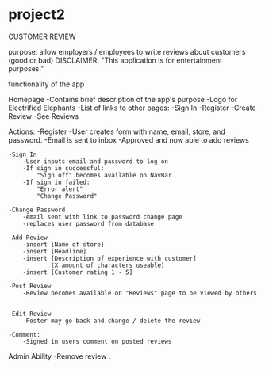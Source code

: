 # project2

CUSTOMER REVIEW

purpose: allow employers / employees to write reviews about customers (good or bad)
    DISCLAIMER: "This application is for entertainment purposes."

functionality of the app

Homepage
    -Contains brief description of the app's purpose
    -Logo for Electrified Elephants
    -List of links to other pages:
        -Sign In
        -Register
        -Create Review
        -See Reviews
    

Actions:
    -Register
        -User creates form with name, email, store, and password.
        -Email is sent to inbox
        -Approved and now able to add reviews

    -Sign In
        -User inputs email and password to log on
        -If sign in successful:
            "Sign off" becomes available on NavBar
        -If sign in failed:
            "Error alert"
            "Change Password"

    -Change Password
        -email sent with link to password change page
        -replaces user password from database

    -Add Review
        -insert [Name of store]
        -insert [Headline]
        -insert [Description of experience with customer]
                (X amount of characters useable)
        -insert [Customer rating 1 - 5]
    
    -Post Review
        -Review becomes available on "Reviews" page to be viewed by others


    -Edit Review
        -Poster may go back and change / delete the review

    -Comment:
        -Signed in users comment on posted reviews


Admin Ability
    -Remove review
    .